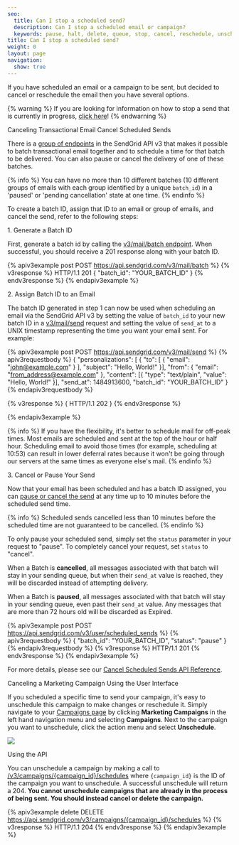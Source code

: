 ```yaml
---
seo:
  title: Can I stop a scheduled send?
  description: Can I stop a scheduled email or campaign?
  keywords: pause, halt, delete, queue, stop, cancel, reschedule, unschedule
title: Can I stop a scheduled send?
weight: 0
layout: page
navigation:
  show: true
---
```


If you have scheduled an email or a campaign to be sent, but decided to cancel or reschedule the email then you have several options.

{% warning %}
If you are looking for information on how to stop a send that is currently in progress, [click here]({{root_url}}/Classroom/Send/When_Emails_Are_Sent/can_i_stop_a_send_in_progress.html)!
{% endwarning %}

<page-anchor el="h2">
Canceling Transactional Email
</page-anchor>

<page-anchor el="h3">
Cancel Scheduled Sends
</page-anchor>

There is a [group of endpoints]({{root_url}}/API_Reference/Web_API_v3/cancel_schedule_send.html) in the SendGrid API v3 that makes it possible to batch transactional email together and to schedule a time for that batch to be delivered. You can also pause or cancel the delivery of one of these batches.

{% info %}
You can have no more than 10 different batches (10 different groups of emails with each group identified by a unique `batch_id`) in a 'paused' or 'pending cancellation' state at one time.
{% endinfo %}

To create a batch ID, assign that ID to an email or group of emails, and cancel the send, refer to the following steps:

<page-anchor el="h4">
1. Generate a Batch ID
</page-anchor>

First, generate a batch id by calling the [v3/mail/batch endpoint]({{root_url}}/API_Reference/Web_API_v3/cancel_schedule_send.html#-Batch-IDs). When successful, you should receive a 201 response along with your batch ID.

{% apiv3example post POST https://api.sendgrid.com/v3/mail/batch %}
{% v3response %}
  HTTP/1.1 201
  {
    "batch_id": "YOUR_BATCH_ID"
  }
{% endv3response %}
{% endapiv3example %}

<page-anchor el="h4">
2. Assign Batch ID to an Email
</page-anchor>

The batch ID generated in step 1 can now be used when scheduling an email via the SendGrid API v3 by setting the value of `batch_id` to your new batch ID in a [v3/mail/send]({{root_url}}/API_Reference/Web_API_v3/Mail/index.html) request and setting the value of `send_at` to a UNIX timestamp representing the time you want your email sent. For example:

{% apiv3example post POST https://api.sendgrid.com/v3/mail/send %}
{% apiv3requestbody %}
{
  "personalizations": [
    {
    "to": [
    {
    "email": "john@example.com"
    }
    ],
    "subject": "Hello, World!"
  }],
  "from": {
    "email": "from_address@example.com"
  },
  "content": [{
    "type": "text/plain",
    "value": "Hello, World!"
  }],
  "send_at": 1484913600,
  "batch_id": "YOUR_BATCH_ID"
}
{% endapiv3requestbody %}

{% v3response %}
{
  HTTP/1.1 202
}
{% endv3response %}

{% endapiv3example %}

{% info %}
If you have the flexibility, it's better to schedule mail for off-peak times. Most emails are scheduled and sent at the top of the hour or half hour. Scheduling email to avoid those times (for example, scheduling at 10:53) can result in lower deferral rates because it won't be going through our servers at the same times as everyone else's mail.
{% endinfo %}

<page-anchor el="h4">
3. Cancel or Pause Your Send
</page-anchor>

Now that your email has been scheduled and has a batch ID assigned, you can [pause or cancel the send]({{root_url}}/API_Reference/Web_API_v3/cancel_schedule_send.html#-Cancel-Scheduled-Sends) at any time up to 10 minutes before the scheduled send time.

{% info %}
Scheduled sends cancelled less than 10 minutes before the scheduled time are not guaranteed to be cancelled.
{% endinfo %}

To only pause your scheduled send, simply set the `status` parameter in your request to "pause". To completely cancel your request, set `status` to "cancel".

When a Batch is **cancelled**, all messages associated with that batch will stay in your sending queue, but when their `send_at` value is reached, they will be discarded instead of attempting delivery.

When a Batch is **paused**, all messages associated with that batch will stay in your sending queue, even past their `send_at` value. Any messages that are more than 72 hours old will be discarded as Expired.

{% apiv3example post POST https://api.sendgrid.com/v3/user/scheduled_sends %}
{% apiv3requestbody %}
  {
  "batch_id": "YOUR_BATCH_ID",
  "status": "pause"
  }
{% endapiv3requestbody %}
{% v3response %}
  HTTP/1.1 201
{% endv3response %}
{% endapiv3example %}

For more details, please see our [Cancel Scheduled Sends API Reference]({{root_url}}/API_Reference/Web_API_v3/cancel_schedule_send.html).

<page-anchor el="h2">
Canceling a Marketing Campaign
</page-anchor>

<page-anchor el="h3">
Using the User Interface
</page-anchor>

If you scheduled a specific time to send your campaign, it's easy to unschedule this campaign to make changes or reschedule it. Simply navigate to your [Campaigns page](https://sendgrid.com/marketing_campaigns/ui/campaigns) by clicking **Marketing Campaigns** in the left hand navigation menu and selecting **Campaigns**. Next to the campaign you want to unschedule, click the action menu and select **Unschedule**.

![]({{root_url}}/images/unschedule_campaign.gif)

<page-anchor el="h3">
Using the API
</page-anchor>

You can unschedule a campaign by making a call to [/v3/campaigns/{campaign_id}/schedules]({{root_url}}/API_Reference/Web_API_v3/Marketing_Campaigns/campaigns.html#Unschedule-a-Scheduled-Campaign-DELETE) where `{campaign_id}` is the ID of the campaign you want to unschedule. A successful unschedule will return a 204. **You cannot unschedule campaigns that are already in the process of being sent. You should instead cancel or delete the campaign.**

{% apiv3example delete DELETE https://api.sendgrid.com/v3/campaigns/{campaign_id}/schedules %}
{% v3response %}
  HTTP/1.1 204
{% endv3response %}
{% endapiv3example %}
